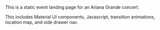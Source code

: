This is a static event landing page for an Ariana Grande concert.

This includes Material UI components, Javascript, transition animations, location map, and side drawer nav.
